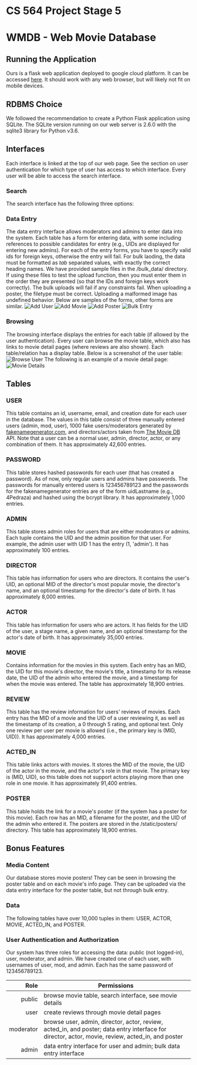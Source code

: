 # CS 564 Project Stage 5
# WMDB - Web Movie Database


## Running the Application

Ours is a flask web application deployed to google cloud platform. It can be accessed [here](http://35.224.121.2:5000). It should work with any web browser, but will likely not fit on mobile devices.


## RDBMS Choice

We followed the recommendation to create a Python Flask application using SQLite. The SQLite version running on our web server is 2.6.0 with the sqlite3 library for Python v3.6.


## Interfaces
Each interface is linked at the top of our web page. See the section on user authentication for which type of user has access to which interface. Every user will be able to access the search interface.

### Search
The search interface has the following three options:

### Data Entry
The data entry interface allows moderators and admins to enter data into the system. Each table has a form for entering data, with some including references to possible candidates for entry (e.g., UIDs are displayed for entering new admins). For each of the entry forms, you have to specify valid ids for foreign keys, otherwise the entry will fail. For bulk laoding, the data must be formatted as *tab* separated values, with exactly the correct heading names. We have provided sample files in the /bulk_data/ directory. If using these files to test the upload function, then you must enter them in the order they are presented (so that the IDs and foreign keys work correctly). The bulk uploads will fail if any constraints fail. When uploading a poster, the filetype must be correct. Uploading a malformed image has undefined behavior. Below are samples of the forms, other forms are similar.
![Add User](screenshots/add_user.png)
![Add Movie](screenshots/add_movie.png)
![Add Poster](screenshots/add_poster.png)
![Bulk Entry](screenshots/add_bulk.png)

### Browsing
The browsing interface displays the entries for each table (if allowed by the user authentication). Every user can browse the movie table, which also has links to movie detail pages (where reviews are also shown). Each table/relation has a display table. Below is a screenshot of the user table:
![Browse User](screenshots/browse_user.png)
The following is an example of a movie detail page:
![Movie Details](screenshots/movie_details.png)


## Tables

### USER
This table contains an id, username, email, and creation date for each user in the database. The values in this table consist of three manually entered users (admin, mod, user), 1000 fake users/moderators generated by [fakenamegenerator.com](http://www.fakenamegenerator.com/order.php), and directors/actors taken from [The Movie DB](https://www.themoviedb.org) API. Note that a user can be a normal user, admin, director, actor, or any combination of them. It has approximately 42,600 entries.

### PASSWORD
This table stores hashed passwords for each user (that has created a password). As of now, only regular users and admins have passwords. The passwords for manually entered users is 123456789123 and the passwords for the fakenamegenerator entries are of the form uidLastname (e.g., 4Pedraza) and hashed using the bcrypt library. It has approximately 1,000 entries.

### ADMIN
This table stores admin roles for users that are either moderators or admins. Each tuple contains the UID and the admin position for that user. For example, the admin user with UID 1 has the entry (1, 'admin'). It has approximately 100 entries.

### DIRECTOR
This table has information for users who are directors. It contains the user's UID, an optional MID of the director's most popular movie, the director's name, and an optional timestamp for the director's date of birth. It has approximately 8,000 entries.

### ACTOR
This table has information for users who are actors. It has fields for the UID of the user, a stage name, a given name, and an optional timestamp for the actor's date of birth. It has approximately 35,000 entries.

### MOVIE
Contains information for the movies in this system. Each entry has an MID, the UID for this movie's director, the movie's title, a timestamp for its release date, the UID of the admin who entered the movie, and a timestamp for when the movie was entered. The table has approximately 18,900 entries.

### REVIEW
This table has the review information for users' reviews of movies. Each entry has the MID of a movie and the UID of a user reviewing it, as well as the timestamp of its creation, a 0 through 5 rating, and optional text. Only one review per user per movie is allowed (i.e., the primary key is (MID, UID)). It has approximately 4,000 entries.

### ACTED_IN
This table links actors with movies. It stores the MID of the movie, the UID of the actor in the movie, and the actor's role in that movie. The primary key is (MID, UID), so this table does not support actors playing more than one role in one movie. It has approximately 91,400 entries.

### POSTER
This table holds the link for a movie's poster (if the system has a poster for this movie). Each row has an MID, a filename for the poster, and the UID of the admin who entered it. The posters are stored in the /static/posters/ directory. This table has approximately 18,900 entries.


## Bonus Features

### Media Content
Our database stores movie posters! They can be seen in browsing the poster table and on each movie's info page. They can be uploaded via the data entry interface for the poster table, but not through bulk entry.

### Data
The following tables have over 10,000 tuples in them: USER, ACTOR, MOVIE, ACTED_IN, and POSTER.

### User Authentication and Authorization
Our system has three roles for accessing the data: public (not logged-in), user, moderator, and admin. We have created one of each user, with usernames of user, mod, and admin. Each has the same password of 123456789123.

| Role      | Permissions   |
| ---------:| ------------- |
| public    | browse movie table, search interface, see movie details            |
| user      | create reviews through movie detail pages                          |
| moderator | browse user, admin, director, actor, review, acted_in, and poster; data entry interface for director, actor, movie, review, acted_in, and poster |
| admin     | data entry interface for user and admin; bulk data entry interface |

